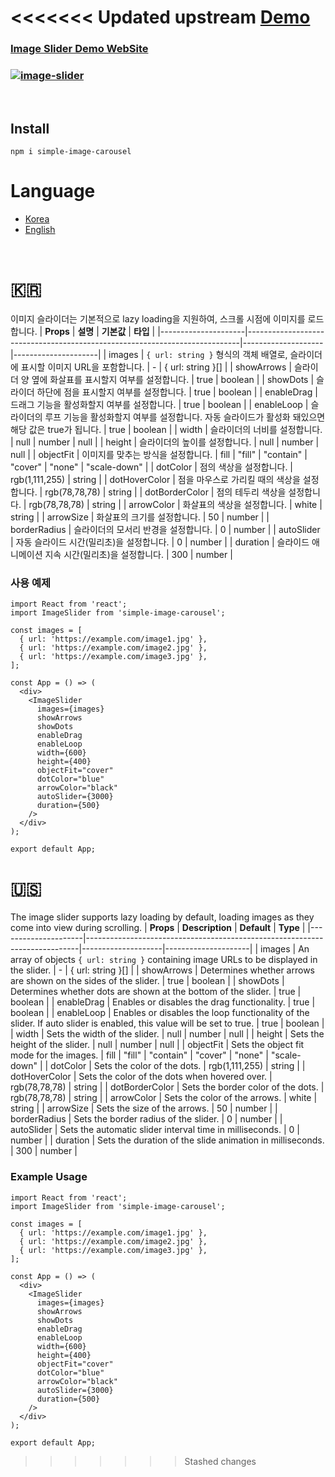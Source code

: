 <<<<<<< Updated upstream
[Demo](https://heeeete.github.io/huipark-image-slider-demo/)
=======
### [Image Slider Demo WebSite](https://heeeete.github.io/huipark-image-slider-demo/)

### [![image-slider](https://github.com/heeeete/huipark-image-slider/assets/101648575/ecbb7994-4dd2-437e-a738-ea5eabb6c54e)](https://heeeete.github.io/huipark-image-slider-demo/)

<br/>

## Install

```
npm i simple-image-carousel
```

# Language

- [Korea](#Korea)
- [English](#English)

<br/>

# 🇰🇷

이미지 슬라이더는 기본적으로 lazy loading을 지원하여, 스크롤 시점에 이미지를 로드합니다.
| **Props** | **설명** | **기본값** | **타입** |
|---------------------|----------------------------------------------------------------------------|--------------------|---------------------|
| images | `{ url: string }` 형식의 객체 배열로, 슬라이더에 표시할 이미지 URL을 포함합니다. | - | { url: string }[] |
| showArrows | 슬라이더 양 옆에 화살표를 표시할지 여부를 설정합니다. | true | boolean |
| showDots | 슬라이더 하단에 점을 표시할지 여부를 설정합니다. | true | boolean |
| enableDrag | 드래그 기능을 활성화할지 여부를 설정합니다. | true | boolean |
| enableLoop | 슬라이더의 루프 기능을 활성화할지 여부를 설정합니다. 자동 슬라이드가 활성화 돼있으면 해당 값은 true가 됩니다. | true | boolean |
| width | 슬라이더의 너비를 설정합니다. | null | number \| null |
| height | 슬라이더의 높이를 설정합니다. | null | number \| null |
| objectFit | 이미지를 맞추는 방식을 설정합니다. | fill | "fill" \| "contain" \| "cover" \| "none" \| "scale-down" |
| dotColor | 점의 색상을 설정합니다. | rgb(1,111,255) | string |
| dotHoverColor | 점을 마우스로 가리킬 때의 색상을 설정합니다. | rgb(78,78,78) | string |
| dotBorderColor | 점의 테두리 색상을 설정합니다. | rgb(78,78,78) | string |
| arrowColor | 화살표의 색상을 설정합니다. | white | string |
| arrowSize | 화살표의 크기를 설정합니다. | 50 | number |
| borderRadius | 슬라이더의 모서리 반경을 설정합니다. | 0 | number |
| autoSlider | 자동 슬라이드 시간(밀리초)을 설정합니다. | 0 | number |
| duration | 슬라이드 애니메이션 지속 시간(밀리초)을 설정합니다. | 300 | number |

### 사용 예제

```
import React from 'react';
import ImageSlider from 'simple-image-carousel';

const images = [
  { url: 'https://example.com/image1.jpg' },
  { url: 'https://example.com/image2.jpg' },
  { url: 'https://example.com/image3.jpg' },
];

const App = () => (
  <div>
    <ImageSlider
      images={images}
      showArrows
      showDots
      enableDrag
      enableLoop
      width={600}
      height={400}
      objectFit="cover"
      dotColor="blue"
      arrowColor="black"
      autoSlider={3000}
      duration={500}
    />
  </div>
);

export default App;
```

# 🇺🇸

The image slider supports lazy loading by default, loading images as they come into view during scrolling.
| **Props** | **Description** | **Default** | **Type** |
|---------------------|----------------------------------------------------------------------------|--------------------|---------------------|
| images | An array of objects `{ url: string }` containing image URLs to be displayed in the slider. | - | { url: string }[] |
| showArrows | Determines whether arrows are shown on the sides of the slider. | true | boolean |
| showDots | Determines whether dots are shown at the bottom of the slider. | true | boolean |
| enableDrag | Enables or disables the drag functionality. | true | boolean |
| enableLoop | Enables or disables the loop functionality of the slider. If auto slider is enabled, this value will be set to true. | true | boolean |
| width | Sets the width of the slider. | null | number \| null |
| height | Sets the height of the slider. | null | number \| null |
| objectFit | Sets the object fit mode for the images. | fill | "fill" \| "contain" \| "cover" \| "none" \| "scale-down" |
| dotColor | Sets the color of the dots. | rgb(1,111,255) | string |
| dotHoverColor | Sets the color of the dots when hovered over. | rgb(78,78,78) | string |
| dotBorderColor | Sets the border color of the dots. | rgb(78,78,78) | string |
| arrowColor | Sets the color of the arrows. | white | string |
| arrowSize | Sets the size of the arrows. | 50 | number |
| borderRadius | Sets the border radius of the slider. | 0 | number |
| autoSlider | Sets the automatic slider interval time in milliseconds. | 0 | number |
| duration | Sets the duration of the slide animation in milliseconds. | 300 | number |

### Example Usage

```
import React from 'react';
import ImageSlider from 'simple-image-carousel';

const images = [
  { url: 'https://example.com/image1.jpg' },
  { url: 'https://example.com/image2.jpg' },
  { url: 'https://example.com/image3.jpg' },
];

const App = () => (
  <div>
    <ImageSlider
      images={images}
      showArrows
      showDots
      enableDrag
      enableLoop
      width={600}
      height={400}
      objectFit="cover"
      dotColor="blue"
      arrowColor="black"
      autoSlider={3000}
      duration={500}
    />
  </div>
);

export default App;
```
>>>>>>> Stashed changes

